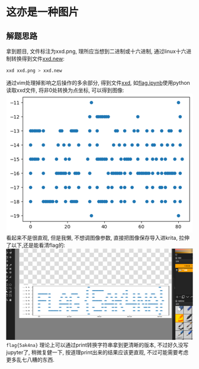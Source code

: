 # 这亦是一种图片

## 解题思路

拿到题目, 文件标注为xxd.png, 理所应当想到二进制或十六进制, 通过linux十六进制转换得到文件[xxd.new](./xxd.new):
```bash
xxd xxd.png > xxd.new
```
通过vim处理掉影响之后操作的多余部分, 得到文件[xxd](./xxd), 如[flag.ipynb](./flag.ipynb)使用python读取xxd文件, 将非0处转换为点坐标, 可以得到图像:
![flag.png](./flag.png)
看起来不是很直观, 但是我懒, 不想调图像参数, 直接把图像保存导入进krita, 拉伸了以下,还是能看清flag的:
![flag解出来啦.png](./flag_get.png)
`flag{5ak4na}`
理论上可以通过print转换字符串拿到更清晰的版本, 不过好久没写jupyter了, 稍微复健一下, 按道理print出来的结果应该更直观, 不过可能需要考虑更多乱七八糟的东西.